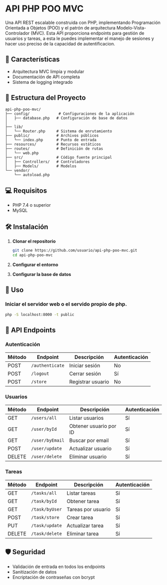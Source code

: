 # API PHP POO MVC

Una API REST escalable construida con PHP, implementando Programación Orientada a Objetos (POO) y el patrón de arquitectura Modelo-Vista-Controlador (MVC). Esta API proporciona endpoints para gestión de usuarios y tareas, a esta le puedes implementar el manejo de sesiones y hacer uso preciso de la capacidad de autentificacion.

## 🚀 Características

- Arquitectura MVC limpia y modular
- Documentación de API completa
- Sistema de logging integrado

## 📁 Estructura del Proyecto

```
api-php-poo-mvc/
├── config/             # Configuraciones de la aplicación
│   ├── database.php   # Configuración de base de datos
│       
├── lib/              
│   └── Router.php     # Sistema de enrutamiento
├── public/            # Archivos públicos
│   └── index.php      # Punto de entrada
├── resources/         # Recursos estáticos
├── routes/            # Definición de rutas    
│   └── web.php
├── src/               # Código fuente principal
│   ├── Controllers/   # Controladores
│   ├── Models/        # Modelos
└── vendor/
    └── autoload.php 
```

## 💻 Requisitos

- PHP 7.4 o superior
- MySQL

## 🛠️ Instalación

1. **Clonar el repositorio**
   ```bash
   git clone https://github.com/usuario/api-php-poo-mvc.git
   cd api-php-poo-mvc
   ```
3. **Configurar el entorno**

4. **Configurar la base de datos**

## 🚦 Uso

### Iniciar el servidor web o el servido propio de php. 

```bash
php -S localhost:8000 -t public
```

## 📡 API Endpoints

### Autenticación

| Método | Endpoint | Descripción | Autenticación |
|--------|----------|-------------|---------------|
| POST | `/authenticate` | Iniciar sesión | No |
| POST | `/logout` | Cerrar sesión | Sí |
| POST | `/store` | Registrar usuario | No |

### Usuarios

| Método | Endpoint | Descripción | Autenticación |
|--------|----------|-------------|---------------|
| GET | `/users/all` | Listar usuarios | Sí |
| GET | `/user/byId` | Obtener usuario por ID | Sí |
| GET | `/user/byEmail` | Buscar por email | Sí |
| POST | `/user/update` | Actualizar usuario | Sí |
| DELETE | `/user/delete` | Eliminar usuario | Sí |

### Tareas

| Método | Endpoint | Descripción | Autenticación |
|--------|----------|-------------|---------------|
| GET | `/tasks/all` | Listar tareas | Sí |
| GET | `/task/byId` | Obtener tarea | Sí |
| GET | `/task/byUser` | Tareas por usuario | Sí |
| POST | `/task/store` | Crear tarea | Sí |
| PUT | `/task/update` | Actualizar tarea | Sí |
| DELETE | `/task/delete` | Eliminar tarea | Sí |


## 🛡️ Seguridad

- Validación de entrada en todos los endpoints
- Sanitización de datos
- Encriptación de contraseñas con bcrypt
